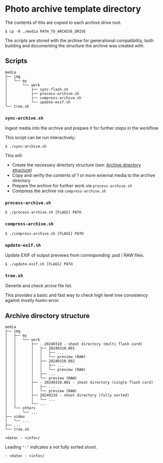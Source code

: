# Photo archive template directory

The contents of this are copied to each archive drive root.

```shell
$ cp -R ./media PATH_TO_ARCHIVE_DRIVE
```

The scripts are stored with the archive for generational compatibility,
both building and documenting the structure the archive was created with.


## Scripts

```
media
├── img
│   └── my
│       └── work
│           ├── sync-flash.sh
│           ├── process-archive.sh
│           ├── compress-archive.sh
│           └── update-exif.sh
└── tree.sh
```

### `sync-archive.sh`

Ingest media into the archive and prepare it for further steps in the 
workflow

This script can be run interactively:
```shell
$ ./sync-archive.sh
```

This will:
- Create the necessary directory structure
  (see: [Archive directory structure](#archive-direcotry-structure))
- Copy and verify the contents of 1 or more external media
  to the archive directory
- Prepare the archive for further work via `process-archive.sh`
- Compress the archive via `compress-archive.sh`


### `process-archive.sh`

```shell
$ ./process-archive.sh [FLAGS] PATH
```


### `compress-archive.sh`

```shell
$ ./compress-archive.sh [FLAGS] PATH
```


### `update-exif.sh`

Update EXIF of output previews from corresponding .psd / RAW files.

```shell
$ ./update-exif.sh [FLAGS] PATH
```


### `tree.sh`

Generte and check arcive file list.

This provides a basic and fast way to check high level tree consistency
against mostly humn-error.



## Archive directory structure


```
media
├── img
│   ├── my
│   │   └── work
│   │       ├── - 20240310 - shoot directory (multi flash card)
│   │       │   ├── 20240310.001
│   │       │   │   ├── ...
│   │       │   │   └── preview (RAW)
│   │       │   ├── 20240310.002
│   │       │   │   ├── ...
│   │       │   │   └── preview (RAW)
│   │       │   ├── ...
│   │       │   └── preview (RAW)
│   │       ├── - 20240310.001 - shoot directory (single flash card)
│   │       │   ├── ...
│   │       │   └── preview (RAW)
│   │       ├── 20240310 - shoot directory (fully sorted)
│   │       │   └── ...
│   │       └── ...
│   └── others
│       └── ...
├── video
│   └── ...
├── ...
└── tree.sh
```

```
<date> - <info>/
```

Leading `"-"` indicates a not fully sorted shoot.
```
- <date> - <info>/
```


